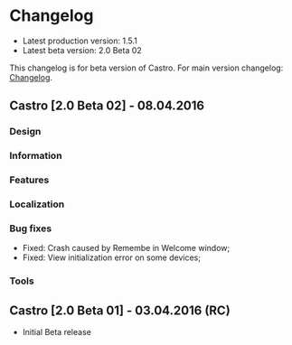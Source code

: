 # Changelog

- Latest production version: 1.5.1
- Latest beta version: 2.0 Beta 02

This changelog is for beta version of Castro. For main version changelog: [Changelog](changelogmain.txt).

## Castro [2.0 Beta 02] - 08.04.2016
### Design
### Information
### Features
### Localization
### Bug fixes
- Fixed: Crash caused by Remembe in Welcome window;
- Fixed: View initialization error on some devices;
### Tools

## Castro [2.0 Beta 01] - 03.04.2016 (RC)
- Initial Beta release
